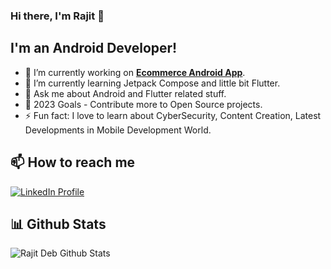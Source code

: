 ### Hi there, I'm Rajit 👋

## I'm an Android Developer!
- 🔭 I’m currently working on [<b>Ecommerce Android App</b>][3].
- 🌱 I’m currently learning Jetpack Compose and little bit Flutter.
- 💬 Ask me about Android and Flutter related stuff.
- 🥅 2023 Goals - Contribute more to Open Source projects.
- ⚡ Fun fact: I love to learn about CyberSecurity, Content Creation, Latest Developments in Mobile Development World.

## 📫 How to reach me
[![LinkedIn Profile](https://img.shields.io/badge/LinkedIn-0077B5?style=for-the-badge&logo=linkedin&logoColor=white)](https://www.linkedin.com/in/imrajit/)

## 📊 Github Stats
<img align="left" alt="Rajit Deb Github Stats" src="https://github-readme-stats.vercel.app/api?username=rajitdeb&count_private=true&show_icons=true&hide_border=true" />

[1]: https://www.linkedin.com/in/imrajit/
[3]: https://github.com/rajitdeb/Amigos
